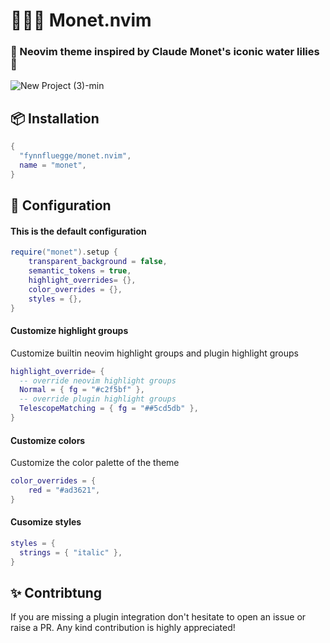 # 👨‍🎨🎨 Monet.nvim

### 🪻 Neovim theme inspired by Claude Monet's iconic water lilies 🪻

![New Project (3)-min](https://github.com/fynnfluegge/monet.nvim/assets/16321871/bf2e159f-7d2b-498c-ae3b-7006943e5255)

## 📦 Installation

```lua
{
  "fynnfluegge/monet.nvim",
  name = "monet",
}

```

## 🔧 Configuration

#### This is the default configuration

```lua
require("monet").setup {
    transparent_background = false,
    semantic_tokens = true,
    highlight_overrides= {},
    color_overrides = {},
    styles = {},
}

```

#### Customize highlight groups

Customize builtin neovim highlight groups and plugin highlight groups

```lua
highlight_override= {
  -- override neovim highlight groups
  Normal = { fg = "#c2f5bf" },
  -- override plugin highlight groups
  TelescopeMatching = { fg = "##5cd5db" },
}
```

#### Customize colors

Customize the color palette of the theme

```lua
color_overrides = {
    red = "#ad3621",
}
```

#### Cusomize styles

```lua
styles = {
  strings = { "italic" },
}
```

## ✨ Contribtung

If you are missing a plugin integration don't hesitate to open an issue or raise a PR.
Any kind contribution is highly appreciated!
